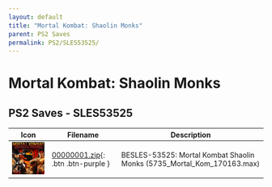 ```yaml
---
layout: default
title: "Mortal Kombat: Shaolin Monks"
parent: PS2 Saves
permalink: PS2/SLES53525/
---
```

# Mortal Kombat: Shaolin Monks

## PS2 Saves - SLES53525

| Icon | Filename | Description |
|------|----------|-------------|
| ![Mortal Kombat: Shaolin Monks](icon0.png) | [00000001.zip](00000001.zip){: .btn .btn-purple } | BESLES-53525:  Mortal Kombat  Shaolin Monks (5735_Mortal_Kom_170163.max) |
